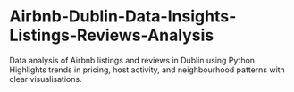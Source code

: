 # Airbnb-Dublin-Data-Insights-Listings-Reviews-Analysis
Data analysis of Airbnb listings and reviews in Dublin using Python. Highlights trends in pricing, host activity, and neighbourhood patterns with clear visualisations.
